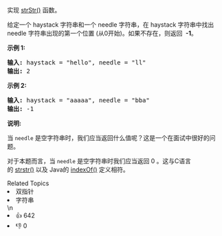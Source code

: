 <p>实现&nbsp;<a href="https://baike.baidu.com/item/strstr/811469" target="_blank">strStr()</a>&nbsp;函数。</p>

<p>给定一个&nbsp;haystack 字符串和一个 needle 字符串，在 haystack 字符串中找出 needle 字符串出现的第一个位置 (从0开始)。如果不存在，则返回&nbsp; <strong>-1</strong>。</p>

<p><strong>示例 1:</strong></p>

<pre><strong>输入:</strong> haystack = &quot;hello&quot;, needle = &quot;ll&quot;
<strong>输出:</strong> 2
</pre>

<p><strong>示例 2:</strong></p>

<pre><strong>输入:</strong> haystack = &quot;aaaaa&quot;, needle = &quot;bba&quot;
<strong>输出:</strong> -1
</pre>

<p><strong>说明:</strong></p>

<p>当&nbsp;<code>needle</code>&nbsp;是空字符串时，我们应当返回什么值呢？这是一个在面试中很好的问题。</p>

<p>对于本题而言，当&nbsp;<code>needle</code>&nbsp;是空字符串时我们应当返回 0 。这与C语言的&nbsp;<a href="https://baike.baidu.com/item/strstr/811469" target="_blank">strstr()</a>&nbsp;以及 Java的&nbsp;<a href="https://docs.oracle.com/javase/7/docs/api/java/lang/String.html#indexOf(java.lang.String)" target="_blank">indexOf()</a>&nbsp;定义相符。</p>
<div><div>Related Topics</div><div><li>双指针</li><li>字符串</li></div></div>\n<div><li>👍 642</li><li>👎 0</li></div>